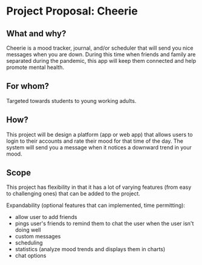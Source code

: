 # Project Proposal: Cheerie

## What and why?
Cheerie is a mood tracker, journal, and/or scheduler that will send you nice messages when you are down. During this time when friends and family are separated during the pandemic, this app will keep them connected and help promote mental health.

## For whom? 
Targeted towards students to young working adults. 

## How?
This project will be design a platform (app or web app) that allows users to login to their accounts and rate their mood for that time of the day. The system will send you a message when it notices a downward trend in your mood. 

## Scope
This project has flexibility in that it has a lot of varying features (from easy to challenging ones) that can be added to the project. 

Expandability (optional features that can implemented, time permitting): 
* allow user to add friends
* pings user's friends to remind them to chat the user when the user isn't doing well
* custom messages
* scheduling
* statistics (analyze mood trends and displays them in charts)
* chat options
